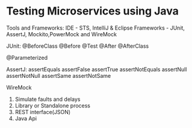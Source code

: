 # Testing Microservices using Java

Tools and Frameworks:
IDE - STS, IntelliJ & Eclipse
Frameworks - JUnit, AssertJ, Mockito,PowerMock and WireMock

JUnit:
@BeforeClass
@Before
@Test
@After
@AfterClass

@Parameterized

AssertJ:
assertEquals
assertFalse
assertTrue
assertNotEquals
assertNull
assertNotNull
assertSame
assertNotSame

WireMock

1. Simulate faults and delays
2. Library or Standalone process
3. REST interface(JSON)
4. Java Api
